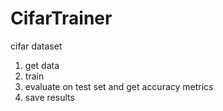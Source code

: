 # CifarTrainer

cifar dataset
1. get data
2. train
3. evaluate on test set and get accuracy metrics
4. save results
